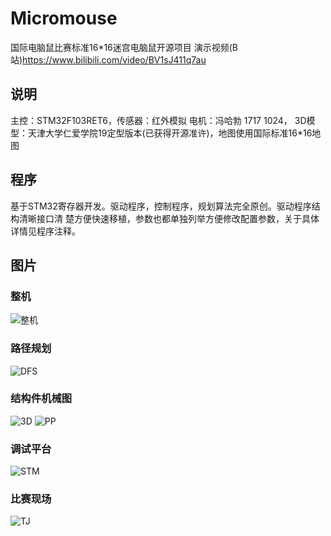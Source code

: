 # Micromouse
国际电脑鼠比赛标准16*16迷宫电脑鼠开源项目 演示视频(B站)https://www.bilibili.com/video/BV1sJ411q7au

## 说明
主控：STM32F103RET6，传感器：红外模拟 电机：冯哈勃 1717 1024，
3D模型：天津大学仁爱学院19定型版本(已获得开源准许)，地图使用国际标准16*16地图

## 程序
基于STM32寄存器开发。驱动程序，控制程序，规划算法完全原创。驱动程序结构清晰接口清
楚方便快速移植，参数也都单独列举方便修改配置参数，关于具体详情见程序注释。

## 图片
### 整机
![整机](https://github.com/kerisu/Micromouse/blob/master/photo/mm.jpg)
### 路径规划
![DFS](https://github.com/kerisu/Micromouse/blob/master/photo/dfs.png)
### 结构件机械图
![3D](https://github.com/kerisu/Micromouse/blob/master/photo/3d.jpg)
![PP](https://github.com/kerisu/Micromouse/blob/master/photo/pp.png)
### 调试平台
![STM](https://github.com/kerisu/Micromouse/blob/master/photo/dbg.jpg)
### 比赛现场
![TJ](https://github.com/kerisu/Micromouse/blob/master/photo/tj.jpg)
